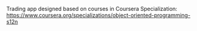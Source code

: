 Trading app designed based on courses in Coursera Specialization: https://www.coursera.org/specializations/object-oriented-programming-s12n
